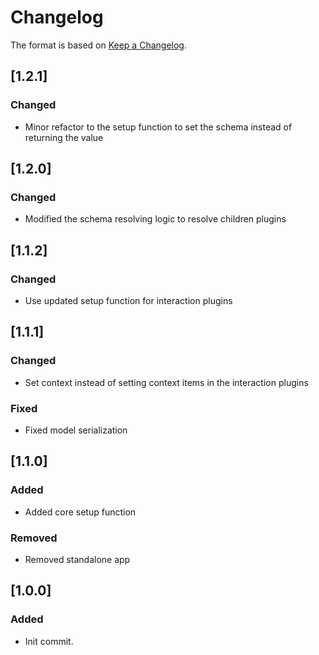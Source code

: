 # Changelog
The format is based on [Keep a Changelog](https://keepachangelog.com/en/1.0.0/).

## [1.2.1]
### Changed
- Minor refactor to the setup function to set the schema instead of returning the value

## [1.2.0]
### Changed
- Modified the schema resolving logic to resolve children plugins

## [1.1.2]
### Changed
- Use updated setup function for interaction plugins

## [1.1.1]
### Changed
- Set context instead of setting context items in the interaction plugins

### Fixed
- Fixed model serialization

## [1.1.0]
### Added
- Added core setup function

### Removed
- Removed standalone app

## [1.0.0]
### Added
- Init commit.
